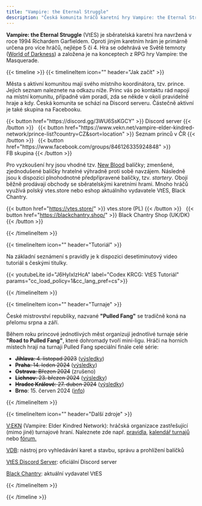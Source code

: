 ```yaml
---
title: "Vampire: the Eternal Struggle"
description: "Česká komunita hráčů karetní hry Vampire: the Eternal Struggle"
---
```


**Vampire: the Eternal Struggle** (VtES) je sběratelská karetní hra navržená v roce 1994 Richardem Garfieldem.
Oproti jiným karetním hrám je primárně určena pro více hráčů, nejlépe 5 či 4. Hra se odehrává ve Světě temnoty
 ([World of Darkness](https://www.worldofdarkness.com)) a založena je na konceptech z RPG hry Vampire: the Masquerade.

{{< timeline >}}
{{< timelineItem icon="" header="Jak začít" >}}

<p>
Města s aktivní komunitou mají svého místního koordinátora, tzv. prince. Jejich seznam naleznete na odkazu níže.
 Princ vás po kontaktu rád napojí na místní komunitu, případně vám poradí, zda se někde v okolí pravidelně hraje a kdy.
 Česká komunita se schází na Discord serveru. Částečně aktivní je také skupina na Facebooku.
</p>
 {{< button href="https://discord.gg/3WU6SsKGCY" >}}
 Discord&nbsp;server
 {{< /button >}}
 &nbsp;
 {{< button href="https://www.vekn.net/vampire-elder-kindred-network/prince-list?country=CZ&sort=location" >}}
 Seznam&nbsp;princů&nbsp;v&nbsp;ČR
 {{< /button >}}
 &nbsp;
 {{< button href="https://www.facebook.com/groups/846126335924848" >}}
   FB&nbsp;skupina
 {{< /button >}}

<p>Pro vyzkoušení hry jsou vhodné tzv. <a href="https://www.blackchantry.com/products/vampire-the-eternal-struggle-fifth-edition/new-blood-introductory-decks-for-vampire-the-eternal-struggle/">New Blood</a>
 balíčky; zmenšené, zjednodušené balíčky hratelné výhradně proti sobě navzájem. Následně jsou k dispozici plnohodnotné
 předpřipravené balíčky, tzv. <em>startery</em>. Obojí běžně prodávají obchody se sběratelskými karetními hrami. Mnoho
 hráčů využívá polský vtes.store nebo eshop aktuálního vydavatele VtES, Black Chantry.
 </p>

 {{< button href="https://vtes.store/" >}}
  vtes.store&nbsp;(PL)
 {{< /button >}}
 &nbsp;
 {{< button href="https://blackchantry.shop/" >}}
  Black&nbsp;Chantry&nbsp;Shop&nbsp;(UK/DK)
 {{< /button >}}

{{< /timelineItem >}}

{{< timelineItem icon="" header="Tutoriál" >}}

<p>Na základní seznámení s pravidly je k dispozici desetiminutový video tutoriál s českými titulky.</p>

{{< youtubeLite id="J6HyIxIzHcA" label="Codex KRCG: VtES Tutoriál" params="cc_load_policy=1&cc_lang_pref=cs">}}

{{< /timelineItem >}}

{{< timelineItem icon="" header="Turnaje" >}}
<p>České mistrovství republiky, nazvané <strong>"Pulled Fang"</strong> se tradičně koná na přelomu srpna a září.</p>

<p>Během roku princové jednotlivých měst organizují jednotlivé turnaje série <strong>"Road to Pulled Fang"</strong>, které dohromady tvoří mini-ligu. Hráči na horních místech hrají na turnaji Pulled Fang speciální finále celé série:</p>

<ul>
<li><s><strong>Jihlava</strong>: 4. listopad 2023</s> (<a href="https://www.vekn.net/event-calendar/event/11028">výsledky</a>)</li>
<li><s><strong>Praha</strong>: 14. leden 2024</s> (<a href="https://www.vekn.net/event-calendar/event/11181">výsledky</a>)</li>
<li><s><strong>Ostrava</strong>: Březen 2024</s> (zrušeno)</li>
<li><s><strong>Lichnov</strong>: 23. březen 2024</s> (<a href="https://www.vekn.net/event-calendar/event/11332">výsledky</a>)</li>
<li><s><strong>Hradec Králové</strong>: 27. duben 2024</s> (<a href="https://www.vekn.net/event-calendar/event/11387">výsledky</a>)</li>
<li><strong>Brno</strong>: 15. červen 2024 (<a href="https://www.vekn.net/event-calendar/event/11419">info</a>)</li>
</ul>

{{< /timelineItem >}}

{{< timelineItem icon="" header="Další zdroje" >}}

<p><a href="https://www.vekn.net">V:EKN</a> (Vampire: Elder Kindred Network): hráčská organizace zastřešující (mimo
 jiné) turnajové hraní. Naleznete zde např. <a href="https://www.vekn.net/rulebook">pravidla</a>,
 <a href="https://www.vekn.net/event-calendar">kalendář turnajů</a> nebo
 <a href="https://www.vekn.net/forum">fórum.</a>
 </p>
<p><a href="https://vdb.im/">VDB</a>: nástroj pro vyhledávání karet a stavbu, správu a prohlížení balíčků</p>
<p><a href="https://discord.gg/vampire-the-eternal-struggle-official-887471681277399091">VtES Discord Server</a>: oficiální Discord server</p>
<p><a href="https://www.blackchantry.com/">Black Chantry</a>: aktuální vydavatel VtES</p>

{{< /timelineItem >}}

{{< /timeline >}}
